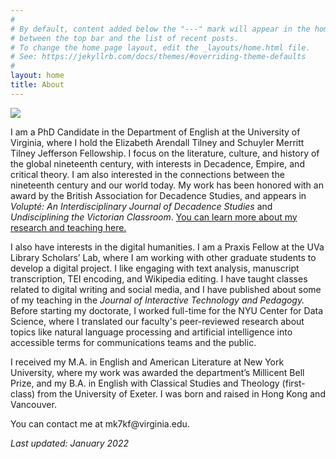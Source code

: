 ```yaml
---
#
# By default, content added below the "---" mark will appear in the home page
# between the top bar and the list of recent posts.
# To change the home page layout, edit the _layouts/home.html file.
# See: https://jekyllrb.com/docs/themes/#overriding-theme-defaults
#
layout: home
title: About
---
```

<img src="https://user-images.githubusercontent.com/45428531/149433267-281acca1-19b8-4317-8c92-3b2e8e23f028.JPG">
<p>I am a PhD Candidate in the Department of English at the University of Virginia, where I hold the Elizabeth Arendall Tilney and Schuyler Merritt Tilney Jefferson Fellowship. I focus on the literature, culture, and history of the global nineteenth century, with interests in Decadence, Empire, and critical theory. I am also interested in the connections between the nineteenth century and our world today. My work has been honored with an award by the British Association for Decadence Studies, and appears in <i>Volupté: An Interdisciplinary Journal of Decadence Studies</i> and <i>Undisciplining the Victorian Classroom</i>. <a href="https://mk7kf.github.io/work.html">You can learn more about my research and teaching here.</a></p>

<p>I also have interests in the digital humanities. I am a Praxis Fellow at the UVa Library Scholars’ Lab, where I am working with other graduate students to develop a digital project. I like engaging with text analysis, manuscript transcription, TEI encoding, and Wikipedia editing. I have taught classes related to digital writing and social media, and I have published about some of my teaching in the <i>Journal of Interactive Technology and Pedagogy.</i> Before starting my doctorate, I worked full-time for the NYU Center for Data Science, where I translated our faculty's peer-reviewed research about topics like natural language processing and artificial intelligence into accessible terms for communications teams and the public. </p> 

<p>I received my M.A. in English and American Literature at New York University, where my work was awarded the department’s Millicent Bell Prize, and my B.A. in English with Classical Studies and Theology (first-class) from the University of Exeter. I was born and raised in Hong Kong and Vancouver.</p>

<p>You can contact me at mk7kf@virginia.edu.</p>

<p><i>Last updated: January 2022</i></p>
